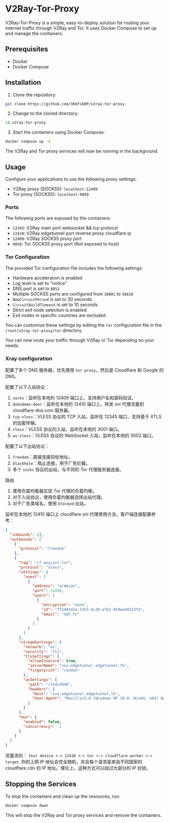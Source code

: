 # V2Ray-Tor-Proxy

V2Ray-Tor-Proxy is a simple, easy-to-deploy solution for routing your internet traffic through V2Ray and Tor. It uses Docker Compose to set up and manage the containers.

## Prerequisites

- Docker
- Docker Compose

## Installation

1. Clone the repository:

```bash
git clone https://github.com/3Kmfi6HP/v2ray-tor-proxy
```

2. Change to the cloned directory:

```bash
cd v2ray-tor-proxy
```

3. Start the containers using Docker Compose:

```bash
docker compose up -d
```

The V2Ray and Tor proxy services will now be running in the background.

## Usage

Configure your applications to use the following proxy settings:

- V2Ray proxy (SOCKS5): `localhost:12409`
- Tor proxy (SOCKS5): `localhost:9050`

### Ports

The following ports are exposed by the containers:

- `12345`: V2Ray main port websocket && tcp protocol
- `12410`: V2Ray edgetunnel port reverse proxy cloudflare ip
- `12409`: V2Ray SOCKS5 proxy port
- `9050`: Tor SOCKS5 proxy port (Not exposed to host)

### Tor Configuration

The provided Tor configuration file includes the following settings:

- Hardware acceleration is enabled
- Log level is set to "notice"
- DNS port is set to `8853`
- Multiple SOCKS5 ports are configured from `38801` to `38810`
- `NewCircuitPeriod` is set to 30 seconds
- `CircuitBuildTimeout` is set to 10 seconds
- Strict exit node selection is enabled
- Exit nodes in specific countries are excluded

You can customize these settings by editing the `tor` configuration file in the `/root/v2ray-tor-proxy/tor` directory.

You can now route your traffic through V2Ray or Tor depending on your needs.

### Xray configuration

配置了多个 DNS 服务器，优先使用 `tor-proxy`，然后是 Cloudflare 和 Google 的 DNS。

配置了以下入站协议：

1. `socks`：监听在本地的 12409 端口上，支持用户名和密码验证。
2. `dokodemo-door`：监听在本地的 12410 端口上，转发 sni 代理流量到 cloudflare-dns.com 服务器。
3. `tcp-vless`：VLESS 协议的 TCP 入站，监听在 12345 端口，支持基于 XTLS 的加密传输。
4. `vless`：VLESS 协议的入站，监听在本地的 3001 端口。
5. `ws-vless`：VLESS 协议的 WebSocket 入站，监听在本地的 3002 端口。

配置了以下出站协议：

1. `freedom`：直接连接目标地址。
2. `blackhole`：阻止连接，用于广告拦截。
3. 多个 `socks` 协议的出站，与不同的 Tor 代理服务器连接。

路由

1. 使用负载均衡器实现 Tor 代理的负载均衡。
2. 对于入站协议，使用负载均衡器选择出站代理。
3. 对于广告类域名，使用 `blocked` 出站。

监听在本地的 12410 端口上 cloudflare sni 代理使用方法，客户端连接配置参考：

```json
{
  "inbounds": [],
  "outbounds": [
    {
      "protocol": "freedom"
    },
    {
      "tag": "cf-anycast-tor",
      "protocol": "vless",
      "settings": {
        "vnext": [
          {
            "address": "armbian",
            "port": 12410,
            "users": [
              {
                "encryption": "none",
                "id": "7f148342a-f453-4c39-a762-019ee493237d",
                "email": "t@t.tt"
              }
            ]
          }
        ]
      },
      "streamSettings": {
        "network": "ws",
        "security": "tls",
        "tlsSettings": {
          "allowInsecure": true,
          "serverName": "xxx-edgetunnel.edgetunnel.tk",
          "fingerprint": "random"
        },
        "wsSettings": {
          "path": "/?ed=2048",
          "headers": {
            "Host": "xxx-edgetunnel.edgetunnel.tk",
            "User-Agent": "Mozilla/5.0 (Windows NT 10.0; Win64; x64) AppleWebKit/537.36 (KHTML, like Gecko) Chrome/91.0.4472.124 Safari/537.36 Edg/91.0.864.70"
          }
        }
      },
      "mux": {
        "enabled": false,
        "concurrency": -1
      }
    }
  ]
}
```

流量流向：
`Your device <-> 12410 <-> tor <-> cloudflare worker <-> target`.
你的上网 IP 地址会完全随机，并且每个请求是来自不同国家的 cloudflare cdn 的 IP 地址。理论上，这种方式可以绕过大部分的 IP 封锁。

## Stopping the Services

To stop the containers and clean up the resources, run:

```bash
docker compose down
```

This will stop the V2Ray and Tor proxy services and remove the containers.
